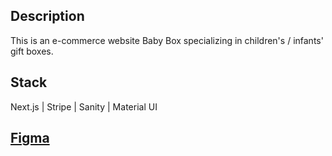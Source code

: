 ## Description
This is an e-commerce website Baby Box specializing in children's / infants' gift boxes.

## Stack
Next.js | Stripe | Sanity | Material UI

## [Figma](https://www.figma.com/file/1JfWiippOH2CpvSxRyoKUW/Baby-Shop?node-id=0%3A1&t=c7rbgFjP5PintvLc-1)